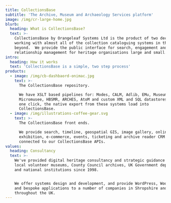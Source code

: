 ```yaml
---
title: CollectionsBase
subtitle: 'The Archive, Museum and Archaeology Services platform'
image: /img/cr-large-home.jpg
blurb:
  heading: What is CollectionsBase?
  text: >-
    CollectionsBase by Orangeleaf Systems Ltd is the product of two decades of
    working with almost all of the collection cataloguing systems in the UK and
    beyond.  We provide the public interface for search, engagement and customer
    relationship management for heritage organisations large and small.
intro:
  heading: How it works
  text: 'CollectionsBase is a simple, two step process'
products:
  - image: /img/cb-dashbaord-onimac.jpg
    text: >-
      The CollectionsBase repository.

      We have XSLT based pipelines for: Modes, CALM, Adlib, EMu, MuseumPlus,
      Micromusee, HBSMR, ARCHES, AtoM and custom XML and SQL datastores.  With
      one click, the native export from these systems load into
      CollectionsBase.  
  - image: /img/illustrations-coffee-gear.svg
    text: >-
      The CollectionsBase front ends.

      We provide search, timeline, geospatial GIS, image gallery, online
      exhibition, e-commerce, events, ticketing and archive reader CRM systems
      connected to our CollectionsBase APIs.
values:
  heading: Consultancy
  text: >-
    We've provided digital heritage consultancy and strategic guidance to small
    local volunteer museums, County Council archives, UK Government departments
    and national institutions since 1998. 


    We offer systems design and development, and provide WordPress, WooCommerce
    and bespoke applications to a number of companies in Shropshire and
    throughout the UK.
---
```


